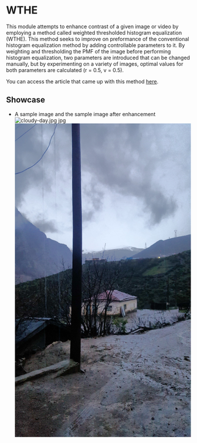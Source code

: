 # WTHE
This module attempts to enhance contrast of a given image or video by employing a method called weighted thresholded histogram equalization (WTHE). This method seeks to improve on preformance of the conventional histogram equalization method by adding controllable parameters to it. By weighting and thresholding the PMF of the image before performing histogram equalization, two parameters are introduced that can be changed manually, but by experimenting on a variety of images, optimal values for both parameters are calculated (r = 0.5, v = 0.5).


You can access the article that came up with this method [here](https://www.researchgate.net/publication/3183125_Ward_RK_Fast_ImageVideo_Contrast_Enhancement_Based_on_Weighted_Thresholded_Histogram_Equalization_IEEE_Trans_Consumer_Electronics_532_757-764). 


## Showcase
* A sample image and the sample image after enhancement 
![cloudy-day.jpg jpg](https://raw.githubusercontent.com/Mamdasn/wthe/main/showcase/output/cloudy-day.jpg "cloudy-day.jpg jpg") 
![Enhanced-cloudy-day.jpg jpg](https://raw.githubusercontent.com/Mamdasn/wthe/main/showcase/output/Enhanced-cloudy-day.jpg "Enhanced-cloudy-day.jpg jpg") 
